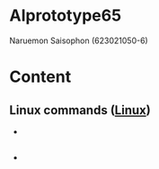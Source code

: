 # AIprototype65
Naruemon Saisophon (623021050-6)

# Content
## Linux commands ([Linux](https://github.com/naruemonssp/AIprototype65))
-

## 
-